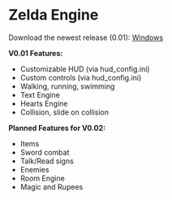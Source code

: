 # Zelda Engine

Download the newest release (0.01):
[Windows](https://github.com/Aelbannan/Zelda-Open-Source-Engine/releases/download/v0.0.1/Zelda.Engine.v0.01.exe)

**V0.01 Features:**
* Customizable HUD (via hud_config.ini)
* Custom controls (via hud_config.ini)
* Walking, running, swimming
* Text Engine
* Hearts Engine
* Collision, slide on collision

**Planned Features for V0.02:**
* Items
* Sword combat
* Talk/Read signs
* Enemies
* Room Engine
* Magic and Rupees
